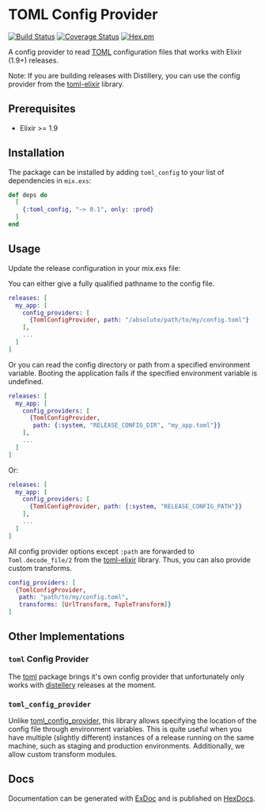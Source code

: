 # TOML Config Provider

[![Build Status](https://travis-ci.org/tlux/toml_config.svg?branch=master)](https://travis-ci.org/tlux/toml_config)
[![Coverage Status](https://coveralls.io/repos/github/tlux/toml_config/badge.svg?branch=master)](https://coveralls.io/github/tlux/toml_config?branch=master)
[![Hex.pm](https://img.shields.io/hexpm/v/toml_config.svg)](https://hex.pm/packages/toml_config)

A config provider to read [TOML](https://github.com/toml-lang/toml)
configuration files that works with Elixir (1.9+) releases.

Note: If you are building releases with Distillery, you can use the config
provider from the [toml-elixir](https://github.com/bitwalker/toml-elixir)
library.

## Prerequisites

* Elixir >= 1.9

## Installation

The package can be installed by adding `toml_config` to your list of
dependencies in `mix.exs`:

```elixir
def deps do
  [
    {:toml_config, "~> 0.1", only: :prod}
  ]
end
```

## Usage

Update the release configuration in your mix.exs file:

You can either give a fully qualified pathname to the config file.

```elixir
releases: [
  my_app: [
    config_providers: [
      {TomlConfigProvider, path: "/absolute/path/to/my/config.toml"}
    ],
    ...
  ]
]
```

Or you can read the config directory or path from a specified environment
variable. Booting the application fails if the specified environment variable is
undefined.

```elixir
releases: [
  my_app: [
    config_providers: [
      {TomlConfigProvider,
       path: {:system, "RELEASE_CONFIG_DIR", "my_app.toml"}}
    ],
    ...
  ]
]
```

Or:

```elixir
releases: [
  my_app: [
    config_providers: [
      {TomlConfigProvider, path: {:system, "RELEASE_CONFIG_PATH"}}
    ],
    ...
  ]
]
```

All config provider options except `:path` are forwarded to `Toml.decode_file/2`
from the [toml-elixir](https://github.com/bitwalker/toml-elixir) library. Thus,
you can also provide custom transforms.


```elixir
config_providers: [
  {TomlConfigProvider,
   path: "path/to/my/config.toml",
   transforms: [UrlTransform, TupleTransform]}
]
```

## Other Implementations

### `toml` Config Provider

The [toml](https://hex.pm/packages/toml) package brings it's own config provider
that unfortunately only works with
[distellery](https://github.com/bitwalker/distillery) releases at the moment.

### `toml_config_provider`

Unlike [toml_config_provider](https://hex.pm/packages/toml_config_provider),
this library allows specifying the location of the config file through
environment variables. This is quite useful when you have multiple (slightly
different) instances of a release running on the same machine, such as staging
and production environments. Additionally, we allow custom transform modules.

## Docs

Documentation can be generated with
[ExDoc](https://github.com/elixir-lang/ex_doc) and is published on
[HexDocs](https://hexdocs.pm/toml_config).

